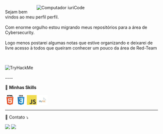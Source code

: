<img src="https://raw.githubusercontent.com/MicaelliMedeiros/micaellimedeiros/master/image/computer-illustration.png" min-width="400px" max-width="400px" width="400px" align="right" alt="Computador iuriCode">

<p align="left"> 
  Sejam bem vindos ao meu perfil perfil.<br><br>
  Com enorme orgulho estou migrando meus repositórios para a área de Cybersecurity.<br><br>
  Logo menos postarei algumas notas que estive organizando e deixarei de livre acesso à todos que queiram conhecer um pouco da área de Red-Team
</p>

<br>
<br>
<img src="https://tryhackme-badges.s3.amazonaws.com/flamynz.png" alt="TryHackMe"> 
<br>
<br>
----

<p align="left">
  🚀 <strong>Minhas Skills </strong> <br><br>
  <code><img height="32" src="https://raw.githubusercontent.com/github/explore/80688e429a7d4ef2fca1e82350fe8e3517d3494d/topics/html/html.png" alt="HTML5"/></code>
  <code><img height="32" src="https://raw.githubusercontent.com/github/explore/80688e429a7d4ef2fca1e82350fe8e3517d3494d/topics/css/css.png" alt="CSS"/></code>
  <code><img height="32" src="https://raw.githubusercontent.com/github/explore/80688e429a7d4ef2fca1e82350fe8e3517d3494d/topics/javascript/javascript.png" alt="Javascript"/></code>
  <code><img height="32" src="https://raw.githubusercontent.com/github/explore/80688e429a7d4ef2fca1e82350fe8e3517d3494d/topics/mysql/mysql.png" alt="MySQL"/></code>
</p>

----

<p align="left">
  💌 Contato ⤵️
</p>

<p align="left">
  <a href="mail:xjfborges@gmail.com" alt="Gmail">
 <img src="https://img.shields.io/badge/-Gmail-FF0000?style=flat-square&labelColor=FF0000&logo=gmail&logoColor=white&link=xjfborges@gmail.com"/></a>

  <a href="www.linkedin.com/in/fabricioborges1" alt="Linkedin">
  <img src="https://img.shields.io/badge/-Linkedin-0e76a8?style=flat-square&logo=Linkedin&logoColor=white&link=https://www.linkedin.com/in/fabricioborges1/"/></a>
</p>  
